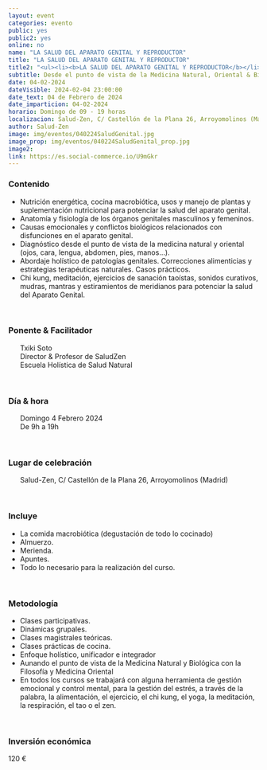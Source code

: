```yaml
---
layout: event
categories: evento
public: yes
public2: yes
online: no
name: "LA SALUD DEL APARATO GENITAL Y REPRODUCTOR"
title: "LA SALUD DEL APARATO GENITAL Y REPRODUCTOR"
title2: "<ul><li><b>LA SALUD DEL APARATO GENITAL Y REPRODUCTOR</b></li></ul>"
subtitle: Desde el punto de vista de la Medicina Natural, Oriental & Biológica
date: 04-02-2024
dateVisible: 2024-02-04 23:00:00
date_text: 04 de Febrero de 2024
date_imparticion: 04-02-2024
horario: Domingo de 09 - 19 horas
localizacion: Salud-Zen, C/ Castellón de la Plana 26, Arroyomolinos (Madrid)
author: Salud-Zen
image: img/eventos/040224SaludGenital.jpg
image_prop: img/eventos/040224SaludGenital_prop.jpg
image2:
link: https://es.social-commerce.io/U9mGkr
---
```

<h3>Contenido </h3>
<ul>
  <li>Nutrición energética, cocina macrobiótica, usos y manejo de plantas y suplementación nutricional para potenciar la salud del aparato genital.</li>
  <li>Anatomía y fisiología de los órganos genitales masculinos y femeninos.</li>
  <li>Causas emocionales y conflictos biológicos relacionados con disfunciones en el aparato genital.</li>
  <li>Diagnóstico desde el punto de vista de la medicina natural y oriental (ojos, cara, lengua, abdomen, pies, manos…).</li>
  <li>Abordaje holístico de patologías genitales. Correcciones alimenticias y estrategias terapéuticas naturales. Casos prácticos.</li>
  <li>Chi kung, meditación, ejercicios de sanación taoístas, sonidos curativos, mudras, mantras y estiramientos de meridianos para potenciar la salud del Aparato Genital.</li>
</ul>

<br>
<h3>Ponente & Facilitador </h3>
<ul style="list-style: none;">
    <li>Txiki Soto  </li>
    <li>Director & Profesor de SaludZen</li>
    <li>Escuela Holística de Salud Natural</li>
</ul>

<br>
<h3>Día & hora</h3>
<ul style="list-style: none;">
    <li>Domingo 4 Febrero 2024
    </li>
    <li>De 9h a 19h</li>

</ul>


<br>
<h3>Lugar de celebración </h3>  
<ul style="list-style: none;">
    <li><i class="fa fa-map-marker"></i> Salud-Zen, C/ Castellón de la Plana 26, Arroyomolinos (Madrid)
    </li>

</ul>

<br>
<h3>Incluye </h3>

<ul >
  <li> La comida macrobiótica (degustación de todo lo cocinado)</li>  
  <li> Almuerzo.</li>  
  <li> Merienda.</li>  
  <li> Apuntes.</li>  
  <li> Todo lo necesario para la realización del curso.  </li>
</ul>
<br>
<h3> Metodología </h3>

<ul >
  <li>Clases participativas.</li>
  <li>Dinámicas grupales.</li>
  <li>Clases magistrales teóricas.</li>
  <li>Clases prácticas de cocina.</li>
  <li>Enfoque holístico, unificador e integrador</li>
  <li>Aunando el punto de vista de la Medicina Natural y Biológica con la Filosofía y Medicina Oriental</li>
  <li>En todos los cursos se trabajará con alguna herramienta de gestión emocional y control mental, para la gestión del estrés, a través de la palabra, la alimentación, el ejercicio, el chi kung, el yoga, la meditación, la respiración, el tao o el zen.</li>
</ul>
<br>
<h3>Inversión económica</h3>
<p>  
<span>
120 €
</span>
</p>
